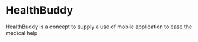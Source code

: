 # HealthBuddy
HealthBuddy is a concept to supply a use of mobile application to ease the medical help
